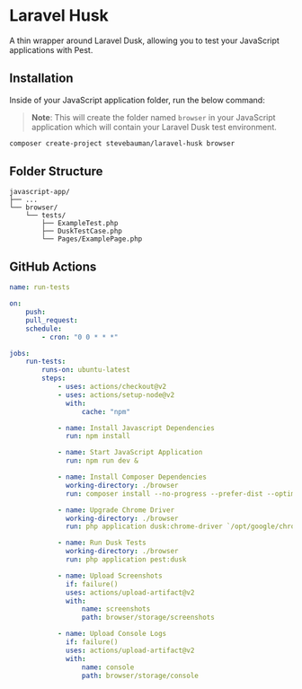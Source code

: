 # Laravel Husk

A thin wrapper around Laravel Dusk, allowing you to test your JavaScript applications with Pest.

## Installation

Inside of your JavaScript application folder, run the below command:

> **Note**: This will create the folder named `browser` in your JavaScript application which will contain your Laravel Dusk test environment.

```bash
composer create-project stevebauman/laravel-husk browser
```

## Folder Structure

```
javascript-app/
├── ...
└── browser/
    └── tests/
        ├── ExampleTest.php
        ├── DuskTestCase.php
        └── Pages/ExamplePage.php
```

## GitHub Actions

```yaml
name: run-tests

on:
    push:
    pull_request:
    schedule:
        - cron: "0 0 * * *"

jobs:
    run-tests:
        runs-on: ubuntu-latest
        steps:
            - uses: actions/checkout@v2
            - uses: actions/setup-node@v2
              with:
                  cache: "npm"

            - name: Install Javascript Dependencies
              run: npm install

            - name: Start JavaScript Application
              run: npm run dev &

            - name: Install Composer Dependencies
              working-directory: ./browser
              run: composer install --no-progress --prefer-dist --optimize-autoloader

            - name: Upgrade Chrome Driver
              working-directory: ./browser
              run: php application dusk:chrome-driver `/opt/google/chrome/chrome --version | cut -d " " -f3 | cut -d "." -f1`

            - name: Run Dusk Tests
              working-directory: ./browser
              run: php application pest:dusk

            - name: Upload Screenshots
              if: failure()
              uses: actions/upload-artifact@v2
              with:
                  name: screenshots
                  path: browser/storage/screenshots

            - name: Upload Console Logs
              if: failure()
              uses: actions/upload-artifact@v2
              with:
                  name: console
                  path: browser/storage/console
```
